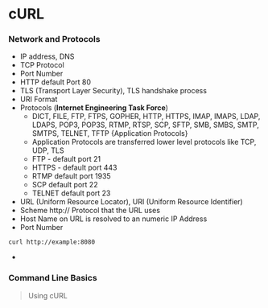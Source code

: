 # cURL

### Network and Protocols

- IP address, DNS
- TCP Protocol
- Port Number
- HTTP default Port 80
- TLS (Transport Layer Security), TLS handshake process
- URI Format
- Protocols (**Internet Engineering Task Force**)
    - DICT, FILE, FTP, FTPS, GOPHER, HTTP, HTTPS, IMAP, IMAPS, LDAP, LDAPS, POP3, POP3S, RTMP, RTSP, SCP, SFTP, SMB, SMBS, SMTP, SMTPS, TELNET, TFTP {Application Protocols}
    - Application Protocols are transferred lower level protocols like TCP, UDP, TLS
    - FTP - default port 21
    - HTTPS - default port 443
    - RTMP default port 1935
    - SCP default port 22
    - TELNET default port 23
- URL (Uniform Resource Locator), URI (Uniform Resource Identifier)
- Scheme http:// Protocol that the URL uses
- Host Name on URL is resolved to an numeric IP Address
- Port Number 
```shell
curl http://example:8080
```
- 


### Command Line Basics

> Using cURL
